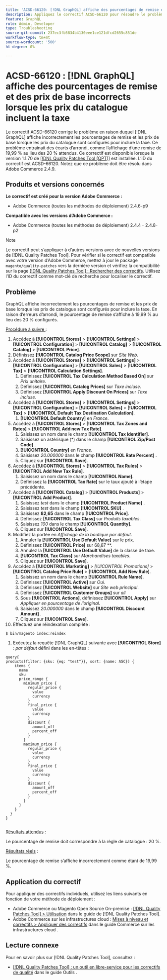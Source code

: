 ```yaml
---
title: 'ACSD-66120: [!DNL GraphQL] affiche des pourcentages de remise et des prix de base incorrects lorsque les prix du catalogue incluent la taxe'
description: Appliquez le correctif ACSD-66120 pour résoudre le problème d’Adobe Commerce où affiche incorrectement les pourcentages  [!DNL GraphQL]  remise et les prix de base lorsque les prix du catalogue sont configurés pour inclure la taxe. Ce problème entraînait des écarts d’arrondi, comme l’affichage d’une remise de 19,99 % au lieu des 20 % attendus.
feature: GraphQL
role: Admin, Developer
type: Troubleshooting
source-git-commit: 237ec3fb5834b4130eee1ce121dfcd2655c851de
workflow-type: tm+mt
source-wordcount: '500'
ht-degree: 0%

---
```



# ACSD-66120 : [!DNL GraphQL] affiche des pourcentages de remise et des prix de base incorrects lorsque les prix du catalogue incluent la taxe

Le correctif ACSD-66120 corrige le problème en raison duquel [!DNL GraphQL] affiche incorrectement les pourcentages de remise et les prix de base lorsque les prix du catalogue sont configurés pour inclure la taxe. Ce problème entraînait des écarts d’arrondi, comme l’affichage d’une remise de 19,99 % au lieu des 20 % attendus. Ce correctif est disponible lorsque la version 1.1.70 de [[!DNL Quality Patches Tool (QPT)]](/help/tools/quality-patches-tool/quality-patches-tool-to-self-serve-quality-patches.md) est installée. L’ID du correctif est ACSD-66120. Notez que ce problème doit être résolu dans Adobe Commerce 2.4.9.

## Produits et versions concernés

**Le correctif est créé pour la version Adobe Commerce :**

* Adobe Commerce (toutes les méthodes de déploiement) 2.4.6-p9

**Compatible avec les versions d’Adobe Commerce :**

* Adobe Commerce (toutes les méthodes de déploiement) 2.4.4 - 2.4.8-p2

>[!NOTE]
>
>Le correctif peut s’appliquer à d’autres versions avec de nouvelles versions de [!DNL Quality Patches Tool]. Pour vérifier si le correctif est compatible avec votre version d’Adobe Commerce, mettez à jour le package `magento/quality-patches` vers la dernière version et vérifiez la compatibilité sur la page [[!DNL Quality Patches Tool] : Rechercher des correctifs](https://experienceleague.adobe.com/tools/commerce-quality-patches/index.html?lang=fr). Utilisez l’ID du correctif comme mot-clé de recherche pour localiser le correctif.

## Problème

GraphQL affiche incorrectement les pourcentages de remise et les prix de base lorsque les prix de catalogue sont configurés pour inclure la taxe. En raison d’erreurs d’arrondi, le pourcentage de remise s’affiche à 19,99 % au lieu des 20 % configurés.

<u>Procédure à suivre </u> :

1. Accédez à **[!UICONTROL Stores]** > **[!UICONTROL Settings]** > **[!UICONTROL Configuration]** > **[!UICONTROL Catalog]** > **[!UICONTROL Catalog]** > **[!UICONTROL Price]**.
1. Définissez **[!UICONTROL Catalog Price Scope]** sur *Site Web*.
1. Accédez à **[!UICONTROL Stores]** > **[!UICONTROL Settings]** > **[!UICONTROL Configuration]** > **[!UICONTROL Sales]** > **[!UICONTROL Tax]** > **[!UICONTROL Calculation Settings]**.
   1. Définissez **[!UICONTROL Tax Calculation Method Based On]** sur *Prix unitaire*.
   1. Définissez **[!UICONTROL Catalog Prices]** sur *Taxe incluse*.
   1. Définissez **[!UICONTROL Apply Discount On Prices]** sur *Taxe incluse*.
1. Accédez à **[!UICONTROL Stores]** > **[!UICONTROL Settings]** > **[!UICONTROL Configuration]** > **[!UICONTROL Sales]** > **[!UICONTROL Tax]** > **[!UICONTROL Default Tax Destination Calculation]**.
   1. **[!UICONTROL Default Country]** en *France*.
1. Accédez à **[!UICONTROL Stores]** > **[!UICONTROL Tax Zones and Rates]** > **[!UICONTROL Add new Tax Rate]**.
   1. Saisissez un nom dans le champ **[!UICONTROL Tax Identifier]**.
   1. Saisissez un astérisque (*) dans le champ **[!UICONTROL Zip/Post Code]** .
   1. **[!UICONTROL Country]** en *France*.
   1. Saisissez *20.000000* dans le champ **[!UICONTROL Rate Percent]** .
   1. Cliquez sur **[!UICONTROL Save]**.
1. Accédez à **[!UICONTROL Stores]** > **[!UICONTROL Tax Rules]** > **[!UICONTROL Add New Tax Rule]**.
   1. Saisissez un nom dans le champ **[!UICONTROL Name]**.
   1. Définissez la **[!UICONTROL Tax Rate]** sur le taux ajouté à l’étape précédente.
1. Accédez à **[!UICONTROL Catalog]** > **[!UICONTROL Products]** > **[!UICONTROL Add Product]**.
   1. Saisissez *test* dans le champ **[!UICONTROL Product Name]** .
   1. Saisissez *test* dans le champ **[!UICONTROL SKU]** .
   1. Saisissez **82,65** dans le champ **[!UICONTROL Price]**.
   1. Définissez **[!UICONTROL Tax Class]** sur *Produits taxables*.
   1. Saisissez *100* dans le champ **[!UICONTROL Quantity]**.
   1. Cliquez sur **[!UICONTROL Save]**.
1. Modifiez la portée en *Affichage de la boutique par défaut*.
   1. Annuler la **[!UICONTROL Use Default Value]** sur le prix.
   1. Définissez **[!UICONTROL Price]** sur 68,87 **.
   1. Annulez la **[!UICONTROL Use Default Value]** de la classe de taxe.
   1. **[!UICONTROL Tax Class]** sur *Marchandises taxables*. 
   1. Cliquez sur **[!UICONTROL Save]**.
1. Accédez à **[!UICONTROL Marketing]** > *[!UICONTROL Promotions]* > **[!UICONTROL Catalog Price Rule]** > **[!UICONTROL Add New Rule]**.
   1. Saisissez un nom dans le champ **[!UICONTROL Rule Name]**.
   1. Définissez **[!UICONTROL Active]** sur *Oui*.
   1. Définissez **[!UICONTROL Website]** sur *Site web principal*.
   1. Définissez **[!UICONTROL Customer Groups]** sur *all*
   1. Sous **[!UICONTROL Actions]**, définissez **[!UICONTROL Apply]** sur *Appliquer en pourcentage de l’original*.
   1. Saisissez *20.000000* dans le champ **[!UICONTROL Discount Amount]** .
   1. Cliquez sur **[!UICONTROL Save]**.
1. Effectuez une réindexation complète :

```
$ bin/magento index:reindex
```

1. Exécutez la requête [!DNL GraphQL] suivante avec **[!UICONTROL Store]** : *par défaut* défini dans les en-têtes :

```
query{
products(filter: {sku: {eq: "test"}}, sort: {name: ASC}) {
    items {
      name
      sku
      price_range {
        minimum_price {
          regular_price {
            value
            currency
          }
          final_price {
            value
            currency
          }
          discount {
            amount_off
            percent_off
          }
        }
        maximum_price {
          regular_price {
            value
            currency
          }
          final_price {
            value
            currency
          }
          discount {
            amount_off
            percent_off
          }
        }
      }
    }
  }
}
  
```

<u>Résultats attendus</u> :

Le pourcentage de remise doit correspondre à la règle de catalogue : 20 %.

<u>Résultats réels</u> :

Le pourcentage de remise s’affiche incorrectement comme étant de 19,99 %.

## Application du correctif

Pour appliquer des correctifs individuels, utilisez les liens suivants en fonction de votre méthode de déploiement :

* Adobe Commerce ou Magento Open Source On-premise : [[!DNL Quality Patches Tool] > Utilisation](/help/tools/quality-patches-tool/usage.md) dans le guide de [!DNL Quality Patches Tool].
* Adobe Commerce sur les infrastructures cloud : [Mises à niveau et correctifs > Appliquer des correctifs](https://experienceleague.adobe.com/docs/commerce-cloud-service/user-guide/develop/upgrade/apply-patches.html?lang=fr) dans le guide Commerce sur les infrastructures cloud .

## Lecture connexe

Pour en savoir plus sur [!DNL Quality Patches Tool], consultez :

* [[!DNL Quality Patches Tool] : un outil en libre-service pour les correctifs de qualité](/help/tools/quality-patches-tool/quality-patches-tool-to-self-serve-quality-patches.md) dans le guide Outils .
